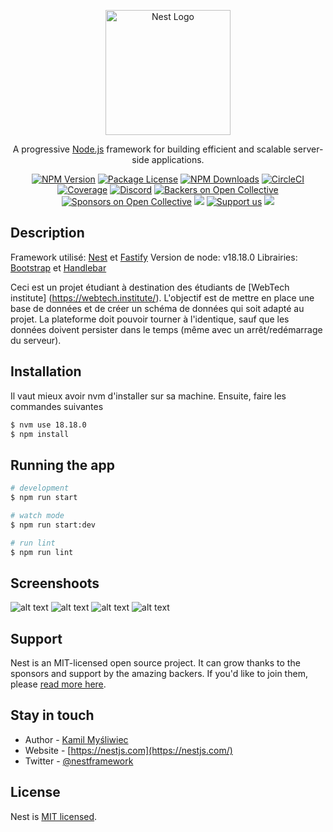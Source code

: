 <p align="center">
  <a href="http://nestjs.com/" target="blank"><img src="https://nestjs.com/img/logo-small.svg" width="200" alt="Nest Logo" /></a>
</p>

[circleci-image]: https://img.shields.io/circleci/build/github/nestjs/nest/master?token=abc123def456
[circleci-url]: https://circleci.com/gh/nestjs/nest

  <p align="center">A progressive <a href="http://nodejs.org" target="_blank">Node.js</a> framework for building efficient and scalable server-side applications.</p>
    <p align="center">
<a href="https://www.npmjs.com/~nestjscore" target="_blank"><img src="https://img.shields.io/npm/v/@nestjs/core.svg" alt="NPM Version" /></a>
<a href="https://www.npmjs.com/~nestjscore" target="_blank"><img src="https://img.shields.io/npm/l/@nestjs/core.svg" alt="Package License" /></a>
<a href="https://www.npmjs.com/~nestjscore" target="_blank"><img src="https://img.shields.io/npm/dm/@nestjs/common.svg" alt="NPM Downloads" /></a>
<a href="https://circleci.com/gh/nestjs/nest" target="_blank"><img src="https://img.shields.io/circleci/build/github/nestjs/nest/master" alt="CircleCI" /></a>
<a href="https://coveralls.io/github/nestjs/nest?branch=master" target="_blank"><img src="https://coveralls.io/repos/github/nestjs/nest/badge.svg?branch=master#9" alt="Coverage" /></a>
<a href="https://discord.gg/G7Qnnhy" target="_blank"><img src="https://img.shields.io/badge/discord-online-brightgreen.svg" alt="Discord"/></a>
<a href="https://opencollective.com/nest#backer" target="_blank"><img src="https://opencollective.com/nest/backers/badge.svg" alt="Backers on Open Collective" /></a>
<a href="https://opencollective.com/nest#sponsor" target="_blank"><img src="https://opencollective.com/nest/sponsors/badge.svg" alt="Sponsors on Open Collective" /></a>
  <a href="https://paypal.me/kamilmysliwiec" target="_blank"><img src="https://img.shields.io/badge/Donate-PayPal-ff3f59.svg"/></a>
    <a href="https://opencollective.com/nest#sponsor"  target="_blank"><img src="https://img.shields.io/badge/Support%20us-Open%20Collective-41B883.svg" alt="Support us"></a>
  <a href="https://twitter.com/nestframework" target="_blank"><img src="https://img.shields.io/twitter/follow/nestframework.svg?style=social&label=Follow"></a>
</p>
  <!--[![Backers on Open Collective](https://opencollective.com/nest/backers/badge.svg)](https://opencollective.com/nest#backer)
  [![Sponsors on Open Collective](https://opencollective.com/nest/sponsors/badge.svg)](https://opencollective.com/nest#sponsor)-->

## Description

Framework utilisé: [Nest](https://github.com/nestjs/nest) et [Fastify](https://fastify.dev/)
Version de node: v18.18.0
Librairies: [Bootstrap](https://getbootstrap.com/) et [Handlebar](https://handlebarsjs.com/)

Ceci est un projet étudiant à destination des étudiants de [WebTech institute] (https://webtech.institute/). 
L'objectif est de mettre en place une base de données et de créer un schéma de données qui soit adapté au projet. La plateforme doit pouvoir tourner à l'identique, sauf que les données doivent persister dans le temps (même avec un arrêt/redémarrage du serveur).

## Installation

Il vaut mieux avoir nvm d'installer sur sa machine. Ensuite, faire les commandes suivantes

```bash
$ nvm use 18.18.0
$ npm install
```

## Running the app

```bash
# development
$ npm run start

# watch mode
$ npm run start:dev

# run lint
$ npm run lint
```

## Screenshoots

![alt text](https://github.com/quentinchauveau/cashier-exercise/tree/master/screen1.PNG?raw=true)
![alt text](https://github.com/quentinchauveau/cashier-exercise/tree/master/screen2.PNG?raw=true)
![alt text](https://github.com/quentinchauveau/cashier-exercise/tree/master/screen3.PNG?raw=true)
![alt text](https://upload.wikimedia.org/wikipedia/commons/thumb/b/b5/Lion_d%27Afrique.jpg/550px-Lion_d%27Afrique.jpg?20150506193838)

## Support

Nest is an MIT-licensed open source project. It can grow thanks to the sponsors and support by the amazing backers. If you'd like to join them, please [read more here](https://docs.nestjs.com/support).

## Stay in touch

- Author - [Kamil Myśliwiec](https://kamilmysliwiec.com)
- Website - [https://nestjs.com](https://nestjs.com/)
- Twitter - [@nestframework](https://twitter.com/nestframework)

## License

Nest is [MIT licensed](LICENSE).
